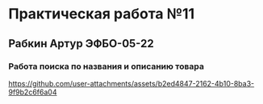 # Практическая работа №11
## Рабкин Артур ЭФБО-05-22
### Работа поиска по названия и описанию товара
https://github.com/user-attachments/assets/b2ed4847-2162-4b10-8ba3-9f9b2c6f6a04


